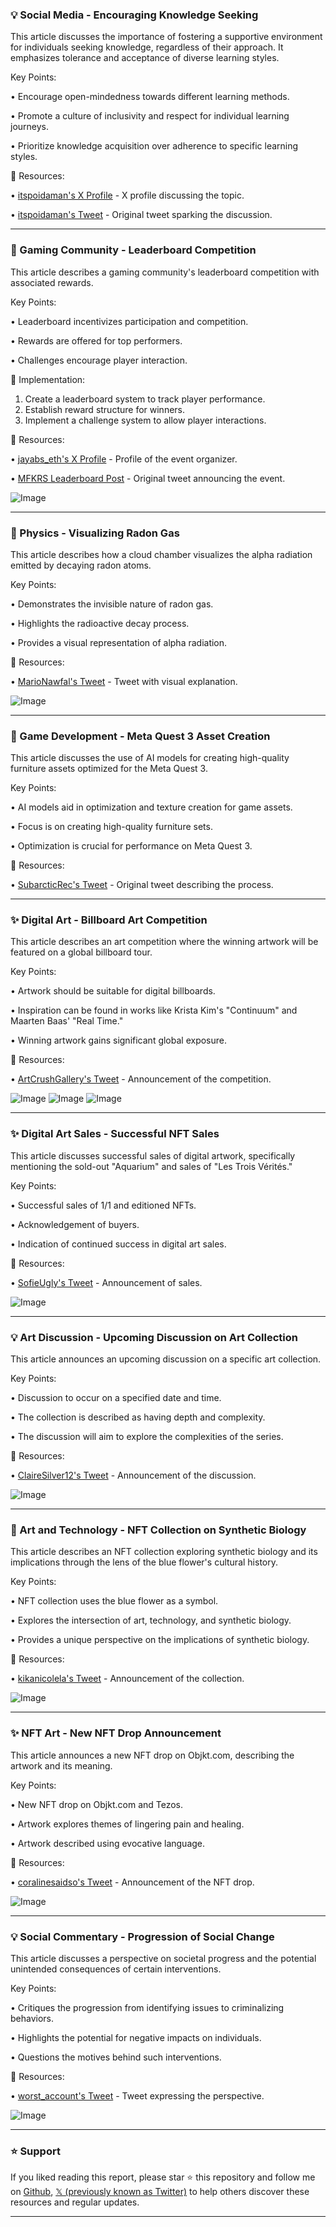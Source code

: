 ### 💡 Social Media -  Encouraging Knowledge Seeking

This article discusses the importance of fostering a supportive environment for individuals seeking knowledge, regardless of their approach.  It emphasizes tolerance and acceptance of diverse learning styles.

Key Points:

• Encourage open-mindedness towards different learning methods.


• Promote a culture of inclusivity and respect for individual learning journeys.


• Prioritize knowledge acquisition over adherence to specific learning styles.



🔗 Resources:

• [itspoidaman's X Profile](https://x.com/itspoidaman) -  X profile discussing the topic.

• [itspoidaman's Tweet](https://x.com/itspoidaman/status/1942135633889378374) -  Original tweet sparking the discussion.


---

### 🚀  Gaming Community - Leaderboard Competition

This article describes a gaming community's leaderboard competition with associated rewards.

Key Points:

• Leaderboard incentivizes participation and competition.


•  Rewards are offered for top performers.


•  Challenges encourage player interaction.


🚀 Implementation:

1. Create a leaderboard system to track player performance.
2. Establish reward structure for winners.
3. Implement a challenge system to allow player interactions.


🔗 Resources:

• [jayabs_eth's X Profile](https://x.com/jayabs_eth) - Profile of the event organizer.

• [MFKRS Leaderboard Post](https://x.com/jayabs_eth/status/1942089612119122266) - Original tweet announcing the event.

![Image](https://pbs.twimg.com/media/GvOwNdhXsAAEp73?format=jpg&name=900x900)


---

### 🤖 Physics - Visualizing Radon Gas

This article describes how a cloud chamber visualizes the alpha radiation emitted by decaying radon atoms.

Key Points:

• Demonstrates the invisible nature of radon gas.


• Highlights the radioactive decay process.


• Provides a visual representation of alpha radiation.


🔗 Resources:

• [MarioNawfal's Tweet](https://x.com/MarioNawfal/status/1942038357305135532) -  Tweet with visual explanation.

![Image](https://pbs.twimg.com/amplify_video_thumb/1941971306762698752/img/EtbuS3WC3AHEvWtB.jpg)


---

### 🤖 Game Development -  Meta Quest 3 Asset Creation

This article discusses the use of AI models for creating high-quality furniture assets optimized for the Meta Quest 3.

Key Points:

• AI models aid in optimization and texture creation for game assets.


• Focus is on creating high-quality furniture sets.


• Optimization is crucial for performance on Meta Quest 3.


🔗 Resources:

• [SubarcticRec's Tweet](https://x.com/SubarcticRec/status/1942132126364704972) - Original tweet describing the process.


---

### ✨ Digital Art - Billboard Art Competition

This article describes an art competition where the winning artwork will be featured on a global billboard tour.

Key Points:

•  Artwork should be suitable for digital billboards.


•  Inspiration can be found in works like Krista Kim's "Continuum" and Maarten Baas' "Real Time."


•  Winning artwork gains significant global exposure.


🔗 Resources:

• [ArtCrushGallery's Tweet](https://x.com/artcrushgallery/status/1939736990381154377) -  Announcement of the competition.

![Image](https://pbs.twimg.com/media/GutUgTMXoAImpuK?format=jpg&name=small)
![Image](https://pbs.twimg.com/media/GutUgTSWoAAvVmX?format=jpg&name=small)
![Image](https://pbs.twimg.com/media/GutUgTPWEAAerxR?format=jpg&name=360x360)


---

### ✨ Digital Art Sales - Successful NFT Sales

This article discusses successful sales of digital artwork, specifically mentioning the sold-out "Aquarium" and sales of "Les Trois Vérités."

Key Points:

•  Successful sales of 1/1 and editioned NFTs.


•  Acknowledgement of buyers.


•  Indication of continued success in digital art sales.


🔗 Resources:

• [SofieUgly's Tweet](https://x.com/SofieUgly/status/1942127098396635193) -  Announcement of sales.

![Image](https://pbs.twimg.com/tweet_video_thumb/GvPSTKTWgAAg5ZZ.jpg)


---

### 💡  Art Discussion - Upcoming Discussion on Art Collection

This article announces an upcoming discussion on a specific art collection.

Key Points:

•  Discussion to occur on a specified date and time.


•  The collection is described as having depth and complexity.


•  The discussion will aim to explore the complexities of the series.


🔗 Resources:

• [ClaireSilver12's Tweet](https://x.com/ClaireSilver12/status/1941840664473264616) - Announcement of the discussion.

![Image](https://pbs.twimg.com/media/GvIISrZWIAAeBMy?format=jpg&name=small)


---

### 🤖  Art and Technology -  NFT Collection on Synthetic Biology

This article describes an NFT collection exploring synthetic biology and its implications through the lens of the blue flower's cultural history.


Key Points:

•  NFT collection uses the blue flower as a symbol.


•  Explores the intersection of art, technology, and synthetic biology.


•  Provides a unique perspective on the implications of synthetic biology.


🔗 Resources:

• [kikanicolela's Tweet](https://x.com/kikanicolela/status/1941885635188465806) -  Announcement of the collection.

![Image](https://pbs.twimg.com/media/GvL2sG1WcAAADlr?format=jpg&name=small)


---

### ✨  NFT Art -  New NFT Drop Announcement

This article announces a new NFT drop on Objkt.com, describing the artwork and its meaning.

Key Points:

•  New NFT drop on Objkt.com and Tezos.


•  Artwork explores themes of lingering pain and healing.


•  Artwork described using evocative language.


🔗 Resources:

• [coralinesaidso's Tweet](https://x.com/coralinesaidso/status/1942094652305203416) -  Announcement of the NFT drop.

![Image](https://pbs.twimg.com/media/GvO0yj7W0AA0xgq?format=jpg&name=900x900)


---

### 💡 Social Commentary -  Progression of Social Change

This article discusses a perspective on societal progress and the potential unintended consequences of certain interventions.

Key Points:

•  Critiques the progression from identifying issues to criminalizing behaviors.


•  Highlights the potential for negative impacts on individuals.


•  Questions the motives behind such interventions.


🔗 Resources:

• [worst_account's Tweet](https://x.com/worst_account/status/1942054551953007073) -  Tweet expressing the perspective.

![Image](https://pbs.twimg.com/media/GvN20InXkAEYUfZ?format=jpg&name=small)


---

### ⭐️ Support

If you liked reading this report, please star ⭐️ this repository and follow me on [Github](https://github.com/Drix10), [𝕏 (previously known as Twitter)](https://x.com/DRIX_10_) to help others discover these resources and regular updates.

---